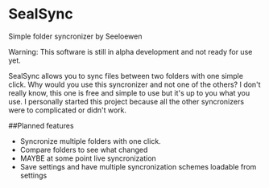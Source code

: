 # SealSync
Simple folder syncronizer by Seeloewen

Warning: This software is still in alpha development and not ready for use yet.

SealSync allows you to sync files between two folders with one simple click. Why would you use this syncronizer and not one of the others? I don't really know, this one is free and simple to use but it's up to you what you use. I personally started this project because all the other syncronizers were to complicated or didn't work.

##Planned features
- Syncronize multiple folders with one click.
- Compare folders to see what changed
- MAYBE at some point live syncronization
- Save settings and have multiple syncronization schemes loadable from settings
